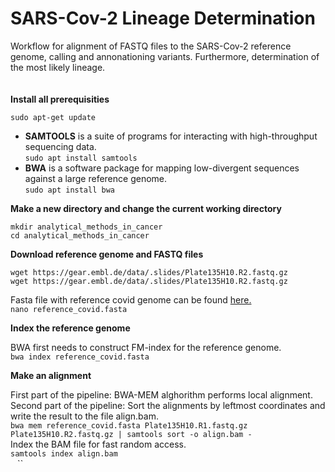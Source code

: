 # SARS-Cov-2 Lineage Determination

Workflow for alignment of FASTQ files to the SARS-Cov-2 reference genome, calling and annonationing variants. Furthermore, determination of the most likely lineage. <br />
<br />
<br />
**Install all prerequisities** <br />

`sudo apt-get update` <br />
+ **SAMTOOLS** is a suite of programs for interacting with high-throughput sequencing data. <br />
`sudo apt install samtools` <br />
+ **BWA** is a software package for mapping low-divergent sequences against a large reference genome. <br />
`sudo apt install bwa` <br />

**Make a new directory and change the current working directory** <br />

`mkdir analytical_methods_in_cancer` <br />
`cd analytical_methods_in_cancer` <br />

**Download reference genome and FASTQ files** <br />

`wget https://gear.embl.de/data/.slides/Plate135H10.R2.fastq.gz`<br />
`wget https://gear.embl.de/data/.slides/Plate135H10.R2.fastq.gz` <br />

Fasta file with reference covid genome can be found [here.](https://www.ncbi.nlm.nih.gov/nuccore/NC_045512.2?report=fasta) <br />
`nano reference_covid.fasta` <br />

 
 **Index the reference genome**
 
 BWA first needs to construct FM-index for the reference genome. <br />
`bwa index reference_covid.fasta` <br />

**Make an alignment**

First part of the pipeline: BWA-MEM alghorithm performs local alignment. <br />
Second part of the pipeline: Sort the alignments by leftmost coordinates and write the result to the file align.bam. <br />
`bwa mem reference_covid.fasta Plate135H10.R1.fastq.gz Plate135H10.R2.fastq.gz | samtools sort -o align.bam -` <br />
Index the BAM file for fast random access. <br />
`samtools index align.bam` <br />
``
``
``
